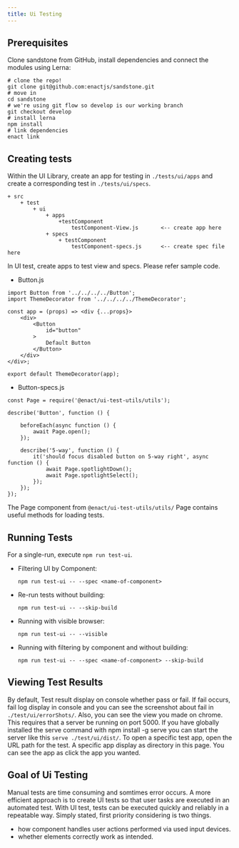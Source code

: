 ```yaml
---
title: Ui Testing
---
```

## Prerequisites
Clone sandstone from GitHub, install dependencies and connect the modules using Lerna:

```shell
# clone the repo!
git clone git@github.com:enactjs/sandstone.git
# move in
cd sandstone
# we're using git flow so develop is our working branch
git checkout develop
# install lerna
npm install
# link dependencies
enact link
```

## Creating tests
Within the UI Library, create an app for testing in `./tests/ui/apps` and create a corresponding test in `./tests/ui/specs`.

	+ src
		+ test
			+ ui
				+ apps
					+testComponent
						testComponent-View.js		<-- create app here
				+ specs
					+ testComponent
						testComponent-specs.js		<-- create spec file here
 In UI test, create apps to test view and specs. Please refer sample code.
* Button.js

```JS
import Button from '../../../../Button';
import ThemeDecorator from '../../../../ThemeDecorator';

const app = (props) => <div {...props}>
	<div>
		<Button
			id="button"
		>
			Default Button
		</Button>
	</div>
</div>;

export default ThemeDecorator(app);
```

* Button-specs.js

```JS
const Page = require('@enact/ui-test-utils/utils');

describe('Button', function () {

	beforeEach(async function () {
		await Page.open();
	});

	describe('5-way', function () {
		it('should focus disabled button on 5-way right', async function () {
			await Page.spotlightDown();
			await Page.spotlightSelect();
		});
	});
});
```

The Page component from `@enact/ui-test-utils/utils/` Page contains useful methods for loading tests.

## Running Tests
For a single-run, execute `npm run test-ui`. 

* Filtering UI by Component:

	`npm run test-ui -- --spec <name-of-component>`

* Re-run tests without building:

	`npm run test-ui -- --skip-build`

* Running with visible browser:

	`npm run test-ui -- --visible`

* Running with filtering by component and without building:

	`npm run test-ui -- --spec <name-of-component> --skip-build`

## Viewing Test Results
By default, Test result display on console whether pass or fail.
If fail occurs, fail log display in console and you can see the screenshot about fail in `./test/ui/errorShots/`.
Also, you can see the view you made on chrome. This requires that a server be running on port 5000. If you have globally installed the serve command with npm install -g serve you can start the server like this `serve ./test/ui/dist/`.
To open a specific test app, open the URL path for the test. A specific app display as directory in this page. You can see the app as click the app you wanted.

## Goal of Ui Testing
Manual tests are time consuming and somtimes error occurs. A more efficient approach is to create UI tests so that user tasks are executed in an automated test. With UI test, tests can be executed quickly and reliably in a repeatable way. Simply stated, first priority considering is two things.
* how component handles user actions performed via used input devices.
* whether elements correctly work as intended.